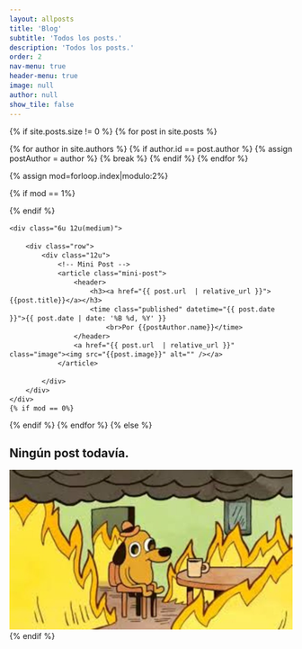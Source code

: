 ```yaml
---
layout: allposts
title: 'Blog'
subtitle: 'Todos los posts.'
description: 'Todos los posts.'
order: 2
nav-menu: true
header-menu: true
image: null
author: null
show_tile: false
---
```


{% if site.posts.size != 0 %}
{% for post in site.posts %}

{% for author in site.authors %}
{% if author.id == post.author %}
{% assign postAuthor = author %}
{% break %}
{% endif %}
{% endfor %}

{% assign mod=forloop.index|modulo:2%}

{% if mod == 1%}
<div class="row uniform">
    {% endif %}

    <div class="6u 12u(medium)">

        <div class="row">
            <div class="12u">
                <!-- Mini Post -->
                <article class="mini-post">
                    <header>
                        <h3><a href="{{ post.url  | relative_url }}">{{post.title}}</a></h3>
                        <time class="published" datetime="{{ post.date }}">{{ post.date | date: '%B %d, %Y' }}
                            <br>Por {{postAuthor.name}}</time>
                    </header>
                    <a href="{{ post.url  | relative_url }}" class="image"><img src="{{post.image}}" alt="" /></a>
                </article>

            </div>
        </div>
    </div>
    {% if mod == 0%}
</div>
{% endif %}
{% endfor %}
</div>
{% else %}
<div class="row uniform">
    <h2>Ningún post todavía. </h2>
    <span class="image fit"><img src="assets/images/this_is_fine.jpg" alt="" /></span>
</div>
{% endif %}
